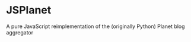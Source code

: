 JSPlanet
========

A pure JavaScript reimplementation of the (originally Python) Planet blog aggregator
